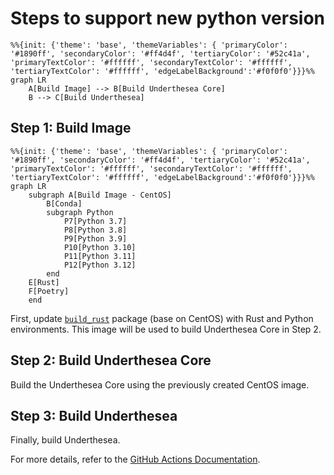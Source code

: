 # Steps to support new python version

```mermaid
%%{init: {'theme': 'base', 'themeVariables': { 'primaryColor': '#1890ff', 'secondaryColor': '#ff4d4f', 'tertiaryColor': '#52c41a', 'primaryTextColor': '#ffffff', 'secondaryTextColor': '#ffffff', 'tertiaryTextColor': '#ffffff', 'edgeLabelBackground':'#f0f0f0'}}}%%
graph LR
    A[Build Image] --> B[Build Underthesea Core]
    B --> C[Build Underthesea]
```

## Step 1: Build Image

```mermaid
%%{init: {'theme': 'base', 'themeVariables': { 'primaryColor': '#1890ff', 'secondaryColor': '#ff4d4f', 'tertiaryColor': '#52c41a', 'primaryTextColor': '#ffffff', 'secondaryTextColor': '#ffffff', 'tertiaryTextColor': '#ffffff', 'edgeLabelBackground':'#f0f0f0'}}}%%
graph LR
    subgraph A[Build Image - CentOS]
        B[Conda]
        subgraph Python
            P7[Python 3.7]
            P8[Python 3.8]
            P9[Python 3.9]
            P10[Python 3.10]
            P11[Python 3.11]
            P12[Python 3.12]
        end
    E[Rust]
    F[Poetry]
    end
```

First, update [`build_rust`](https://github.com/undertheseanlp/underthesea/pkgs/container/underthesea%2Fbuild_rust) package  (base on CentOS) with Rust and Python environments. This image will be used to build Underthesea Core in Step 2.

## Step 2: Build Underthesea Core

Build the Underthesea Core using the previously created CentOS image.

## Step 3: Build Underthesea

Finally, build Underthesea.

For more details, refer to the [GitHub Actions Documentation](https://docs.github.com/en/actions/using-workflows/workflow-syntax-for-github-actions#choosing-github-hosted-runners).
